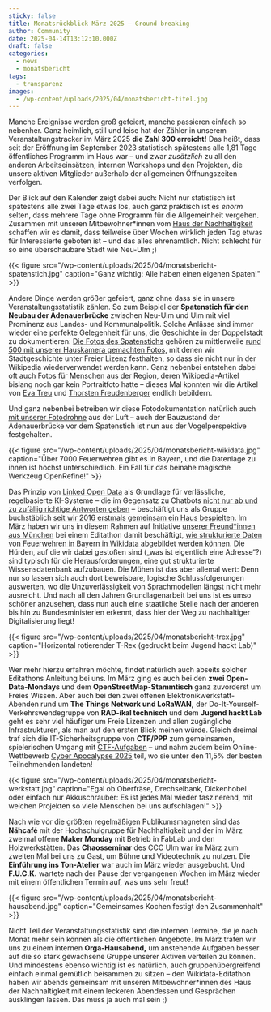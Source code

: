 ```yaml
---
sticky: false
title: Monatsrückblick März 2025 – Ground breaking
author: Community
date: 2025-04-14T13:12:10.000Z
draft: false
categories:
  - news
  - monatsbericht
tags:
  - transparenz
images:
  - /wp-content/uploads/2025/04/monatsbericht-titel.jpg
---
```


Manche Ereignisse werden groß gefeiert, manche passieren einfach so nebenher. Ganz heimlich, still und leise hat der Zähler in unserem Veranstaltungstracker im März 2025 **die Zahl 300 erreicht!** Das heißt, dass seit der Eröffnung im September 2023 statistisch spätestens alle 1,81 Tage öffentliches Programm im Haus war – und zwar _zusätzlich_ zu all den anderen Arbeitseinsätzen, internen Workshops und den Projekten, die unsere aktiven Mitglieder außerhalb der allgemeinen Öffnungszeiten verfolgen.

Der Blick auf den Kalender zeigt dabei auch: Nicht nur statistisch ist spätestens alle zwei Tage etwas los, auch ganz praktisch ist es _enorm_ selten, dass mehrere Tage ohne Programm für die Allgemeinheit vergehen. Zusammen mit unseren Mitbewohner\*innen vom [Haus der Nachhaltigkeit](https://www.h-d-n.org/) schaffen wir es damit, dass teilweise über Wochen wirklich jeden Tag etwas für Interessierte geboten ist – und das alles ehrenamtlich. Nicht schlecht für so eine überschaubare Stadt wie Neu-Ulm ;)

{{< figure src="/wp-content/uploads/2025/04/monatsbericht-spatenstich.jpg" caption="Ganz wichtig: Alle haben einen eigenen Spaten!" >}}

Andere Dinge werden größer gefeiert, ganz ohne dass sie in unsere Veranstaltungsstatistik zählen. So zum Beispiel der **Spatenstich für den Neubau der Adenauerbrücke** zwischen Neu-Ulm und Ulm mit viel Prominenz aus Landes- und Kommunalpolitik. Solche Anlässe sind immer wieder eine perfekte Gelegenheit für uns, die Geschichte in der Doppelstadt zu dokumentieren: [Die Fotos des Spatenstichs](https://commons.wikimedia.org/wiki/Category:Groundbreaking_at_Adenauerbr%C3%BCcke_in_2025) gehören zu mittlerweile [rund 500 mit unserer Hauskamera gemachten Fotos,](https://commons.wikimedia.org/wiki/Category:Hausfotografie_tempor%C3%A4rhaus) mit denen wir Stadtgeschichte unter Freier Lizenz festhalten, so dass sie nicht nur in der Wikipedia wiederverwendet werden kann. Ganz nebenbei entstehen dabei oft auch Fotos für Menschen aus der Region, deren Wikipedia-Artikel bislang noch gar kein Portraitfoto hatte – dieses Mal konnten wir die Artikel von [Eva Treu](https://de.wikipedia.org/wiki/Eva_Treu) und [Thorsten Freudenberger](https://de.wikipedia.org/wiki/Thorsten_Freudenberger) endlich bebildern.

Und ganz nebenbei betreiben wir diese Fotodokumentation natürlich auch [mit unserer Fotodrohne](/unsere-fotodrohne/) aus der Luft – auch der Bauzustand der Adenauerbrücke vor dem Spatenstich ist nun aus der Vogelperspektive festgehalten.

{{< figure src="/wp-content/uploads/2025/04/monatsbericht-wikidata.jpg" caption="Über 7000 Feuerwehren gibt es in Bayern, und die Datenlage zu ihnen ist höchst unterschiedlich. Ein Fall für das beinahe magische Werkzeug OpenRefine!" >}}

Das Prinzip von [Linked Open Data](https://democracy-technologies.org/ai-data/linked-open-data-berlin/) als Grundlage für verlässliche, regelbasierte KI-Systeme – die im Gegensatz zu Chatbots [nicht nur ab und zu zufällig richtige Antworten geben](https://tante.cc/2025/03/16/its-all-hallucinations/) – beschäftigt uns als Gruppe buchstäblich [seit wir 2016 erstmals gemeinsam ein Haus bespielten](/ein-wochenende-voller-wikidata/). Im März haben wir uns in diesem Rahmen auf Initiative [unserer Freund\*innen aus München](https://de.wikipedia.org/wiki/Wikipedia:WikiMUC) bei einem Editathon damit beschäftigt, [wie strukturierte Daten von Feuerwehren in Bayern in Wikidata abgebildet werden können](https://de.wikipedia.org/wiki/Wikipedia:WikiMUC/2025-03-16_Wikidata_Editathon_in_Neu-Ulm). Die Hürden, auf die wir dabei gestoßen sind („was ist eigentlich eine Adresse“?) sind typisch für die Herausforderungen, eine gut strukturierte Wissensdatenbank aufzubauen. Die Mühen ist das aber allemal wert: Denn nur so lassen sich auch dort beweisbare, logische Schlussfolgerungen auswerten, wo die Unzuverlässigkeit von Sprachmodellen längst nicht mehr ausreicht. Und nach all den Jahren Grundlagenarbeit bei uns ist es umso schöner anzusehen, dass nun auch eine staatliche Stelle nach der anderen bis hin zu Bundesministerien erkennt, dass hier der Weg zu nachhaltiger Digitalisierung liegt!

{{< figure src="/wp-content/uploads/2025/04/monatsbericht-trex.jpg" caption="Horizontal rotierender T-Rex (gedruckt beim Jugend hackt Lab)" >}}


Wer mehr hierzu erfahren möchte, findet natürlich auch abseits solcher Editathons Anleitung bei uns. Im März ging es auch bei den **zwei Open-Data-Mondays** und dem **OpenStreetMap-Stammtisch** ganz zuvorderst um Freies Wissen. Aber auch bei den zwei offenen Elektronikwerkstatt-Abenden rund um **The Things Network und LoRaWAN,** der Do-It-Yourself-Verkehrswendegruppe von **RAD-ikal technisch** und dem **Jugend hackt Lab** geht es sehr viel häufiger um Freie Lizenzen und allen zugängliche Infrastrukturen, als man auf den ersten Blick meinen würde. Gleich dreimal traf sich die IT-Sicherheitsgruppe von **CTF/PPP** zum gemeinsamen, spielerischen Umgang mit [CTF-Aufgaben](https://de.wikipedia.org/wiki/Capture_the_Flag#Computersicherheit) – und nahm zudem beim Online-Wettbewerb [Cyber Apocalypse 2025](https://www.hackthebox.com/events/cyber-apocalypse-2025) teil, wo sie unter den 11,5% der besten Teilnehmenden landeten!

{{< figure src="/wp-content/uploads/2025/04/monatsbericht-werkstatt.jpg" caption="Egal ob Oberfräse, Drechselbank, Dickenhobel oder einfach nur Akkuschrauber: Es ist jedes Mal wieder faszinerend, mit welchen Projekten so viele Menschen bei uns aufschlagen!" >}}


Nach wie vor die größten regelmäßigen Publikumsmagneten sind das **Nähcafé** mit der Hochschulgruppe für Nachhaltigkeit und der im März zweimal offene **Maker Monday** mit Betrieb in FabLab und den Holzwerkstätten. Das **Chaosseminar** des CCC Ulm war im März zum zweiten Mal bei uns zu Gast, um Bühne und Videotechnik zu nutzen. Die **Einführung ins Ton-Atelier** war auch im März wieder ausgebucht. Und **F.U.C.K.** wartete nach der Pause der vergangenen Wochen im März wieder mit einem öffentlichen Termin auf, was uns sehr freut!

{{< figure src="/wp-content/uploads/2025/04/monatsbericht-hausabend.jpg" caption="Gemeinsames Kochen festigt den Zusammenhalt" >}}

Nicht Teil der Veranstaltungsstatistik sind die internen Termine, die je nach Monat mehr sein können als die öffentlichen Angebote. Im März trafen wir uns zu einem internen **Orga-Hausabend,** um anstehende Aufgaben besser auf die so stark gewachsene Gruppe unserer Aktiven verteilen zu können. Und mindestens ebenso wichtig ist es natürlich, auch gruppenübergreifend einfach einmal gemütlich beisammen zu sitzen – den Wikidata-Editathon haben wir abends gemeinsam mit unseren Mitbewohner\*innen des Haus der Nachhaltigkeit mit einem leckeren Abendessen und Gesprächen ausklingen lassen. Das muss ja auch mal sein ;)

